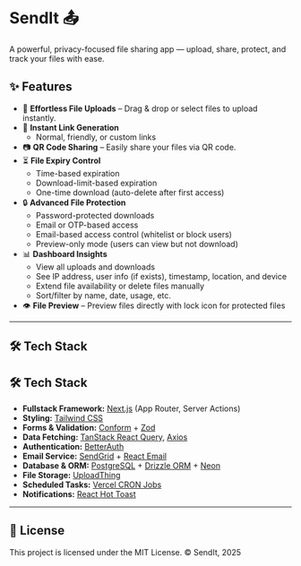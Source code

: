 # SendIt 📤
A powerful, privacy-focused file sharing app — upload, share, protect, and track your files with ease.

## ✨ Features
- 📁 **Effortless File Uploads** – Drag & drop or select files to upload instantly.
- 🔗 **Instant Link Generation**
  - Normal, friendly, or custom links
- 📷 **QR Code Sharing** – Easily share your files via QR code.
- ⏳ **File Expiry Control**
  - Time-based expiration
  - Download-limit-based expiration
  - One-time download (auto-delete after first access)
- 🔒 **Advanced File Protection**
  - Password-protected downloads
  - Email or OTP-based access
  - Email-based access control (whitelist or block users)
  - Preview-only mode (users can view but not download)
- 📊 **Dashboard Insights**
  - View all uploads and downloads
  - See IP address, user info (if exists), timestamp, location, and device
  - Extend file availability or delete files manually
  - Sort/filter by name, date, usage, etc.
- 👁️ **File Preview** – Preview files directly with lock icon for protected files

---

## 🛠️ Tech Stack
## 🛠️ Tech Stack

- **Fullstack Framework:** [Next.js](https://nextjs.org/) (App Router, Server Actions)
- **Styling:** [Tailwind CSS](https://tailwindcss.com/)
- **Forms & Validation:** [Conform](https://conform.guide/) + [Zod](https://zod.dev/)
- **Data Fetching:** [TanStack React Query](https://tanstack.com/query/latest), [Axios](https://axios-http.com/)
- **Authentication:** [BetterAuth](https://www.better-auth.com/)
- **Email Service:** [SendGrid](https://sendgrid.com/) + [React Email](https://react.email/)
- **Database & ORM:** [PostgreSQL](https://www.postgresql.org/) + [Drizzle ORM](https://orm.drizzle.team/) + [Neon](https://neon.tech/)
- **File Storage:** [UploadThing](https://uploadthing.com/)
- **Scheduled Tasks:** [Vercel CRON Jobs](https://vercel.com/docs/cron-jobs)
- **Notifications:** [React Hot Toast](https://react-hot-toast.com/)


---

## 📝 License
This project is licensed under the MIT License.
© SendIt, 2025
